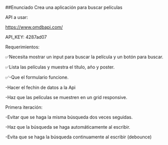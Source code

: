 ##Enunciado
Crea una aplicación para buscar películas

API a usar:

https://www.omdbapi.com/

API_KEY: 4287ad07

Requerimientos:

✅Necesita mostrar un input para buscar la película y un botón para buscar.

✅Lista las películas y muestra el título, año y poster.

✅-Que el formulario funcione.

-Hacer el fechin de datos a la Api

-Haz que las películas se muestren en un grid responsive.

Primera iteración:

-Evitar que se haga la misma búsqueda dos veces seguidas.

-Haz que la búsqueda se haga automáticamente al escribir.

-Evita que se haga la búsqueda continuamente al escribir (debounce)
